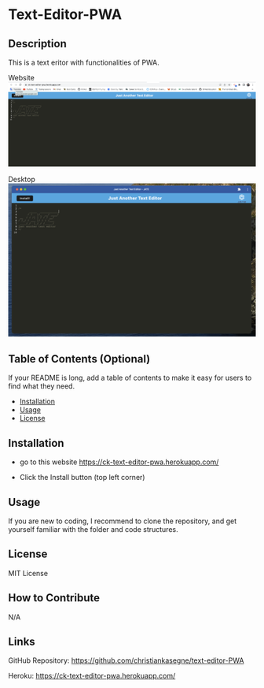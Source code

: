 # Text-Editor-PWA
## Description
This is a text eritor with functionalities of PWA. 

Website
![alt text](./images/Screenshot%202023-05-31%20at%205.46.52%20PM.png)

Desktop
![alt text](./images/Screenshot%202023-05-31%20at%205.51.30%20PM.png)

## Table of Contents (Optional)

If your README is long, add a table of contents to make it easy for users to find what they need.

- [Installation](#installation)
- [Usage](#usage)
- [License](#license)

## Installation

* go to this website https://ck-text-editor-pwa.herokuapp.com/

* Click the Install button (top left corner)

## Usage

If you are new to coding, I recommend to clone the repository, and get yourself familiar with the folder and code structures.

## License

MIT License


## How to Contribute

N/A

## Links

GitHub Repository: https://github.com/christiankasegne/text-editor-PWA

Heroku: https://ck-text-editor-pwa.herokuapp.com/

